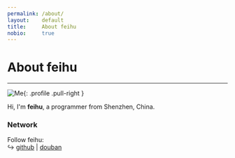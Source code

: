 ```yaml
---
permalink: /about/
layout:    default
title:     About feihu
nobio:     true
---
```


# About feihu
----------------

![Me](http://www.gravatar.com/avatar/9ffd3273e6f33aaf9cfb1bdccb8f3010?s=200){: .profile .pull-right }

Hi, I'm **feihu**, a programmer from Shenzhen, China. 

### Network

Follow feihu:  
↪ [github](http://github.com/biluncloud) | [douban](http://www.douban.com/people/47964840/)
